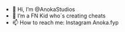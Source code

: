 - 👋 Hi, I’m @AnokaStudios
- 👀 I’m a FN Kid who´s creating cheats
- 📫 How to reach me: Instagram Anoka.fyp
